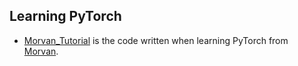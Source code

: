 ## Learning PyTorch

+ [Morvan_Tutorial]() is the code written when learning PyTorch from [Morvan](https://www.bilibili.com/video/av15997678?from=search&seid=16627315843176917330).